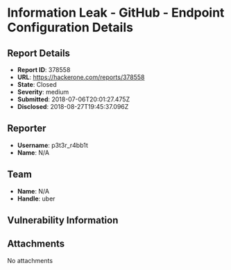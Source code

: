 # Information Leak - GitHub - Endpoint Configuration Details

## Report Details
- **Report ID**: 378558
- **URL**: https://hackerone.com/reports/378558
- **State**: Closed
- **Severity**: medium
- **Submitted**: 2018-07-06T20:01:27.475Z
- **Disclosed**: 2018-08-27T19:45:37.096Z

## Reporter
- **Username**: p3t3r_r4bb1t
- **Name**: N/A

## Team
- **Name**: N/A
- **Handle**: uber

## Vulnerability Information


## Attachments
No attachments
